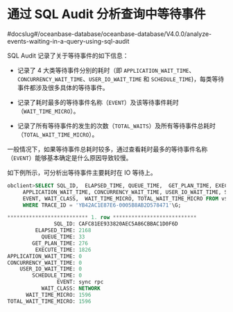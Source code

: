 通过 SQL Audit 分析查询中等待事件 
===========================================
#docslug#/oceanbase-database/oceanbase-database/V4.0.0/analyze-events-waiting-in-a-query-using-sql-audit


SQL Audit 记录了关于等待事件的如下信息：

* 记录了 4 大类等待事件分别的耗时（即 `APPLICATION_WAIT_TIME`、`CONCURRENCY_WAIT_TIME`、`USER_IO_WAIT_TIME` 和 `SCHEDULE_TIME`)，每类等待事件都涉及很多具体的等待事件。

  

* 记录了耗时最多的等待事件名称（`EVENT`）及该等待事件耗时（`WAIT_TIME_MICRO`）。

  

* 记录了所有等待事件的发生的次数（`TOTAL_WAITS`）及所有等待事件总耗时（`TOTAL_WAIT_TIME_MICRO`）。

  




一般情况下，如果等待事件总耗时较多，通过查看耗时最多的等待事件名称（`EVENT`）能够基本确定是什么原因导致较慢。

如下例所示，可分析出等待事件主要耗时在 IO 等待上。

```sql
obclient>SELECT SQL_ID,  ELAPSED_TIME, QUEUE_TIME,  GET_PLAN_TIME, EXECUTE_TIME, 
     APPLICATION_WAIT_TIME, CONCURRENCY_WAIT_TIME, USER_IO_WAIT_TIME, SCHEDULE_TIME,
     EVENT, WAIT_CLASS,  WAIT_TIME_MICRO, TOTAL_WAIT_TIME_MICRO FROM v$sql_audit 
     WHERE TRACE_ID = 'YB42AC1E87E6-0005B8AB2D578471'\G;

************************** 1. row ***************************
               SQL_ID: CAFC81EE933820AEC5A86CBBAC1D0F6D
         ELAPSED_TIME: 2168
           QUEUE_TIME: 33
        GET_PLAN_TIME: 276
         EXECUTE_TIME: 1826
APPLICATION_WAIT_TIME: 0
CONCURRENCY_WAIT_TIME: 0
    USER_IO_WAIT_TIME: 0
        SCHEDULE_TIME: 0
                EVENT: sync rpc
           WAIT_CLASS: NETWORK
      WAIT_TIME_MICRO: 1596
TOTAL_WAIT_TIME_MICRO: 1596
```



